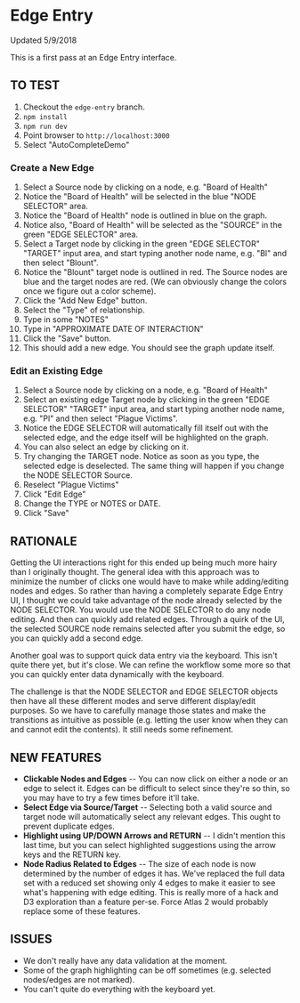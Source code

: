 Edge Entry
==========

Updated 5/9/2018


This is a first pass at an Edge Entry interface.

## TO TEST
1. Checkout the `edge-entry` branch.
2. `npm install`
3. `npm run dev`
4. Point browser to `http://localhost:3000`
5. Select "AutoCompleteDemo"


### Create a New Edge
1. Select a Source node by clicking on a node, e.g. "Board of Health"
2. Notice the "Board of Health" will be selected in the blue "NODE SELECTOR" area.
2. Notice the "Board of Health" node is outlined in blue on the graph.
3. Notice also, "Board of Health" will be selected as the "SOURCE" in the green "EDGE SELECTOR" area.
4. Select a Target node by clicking in the green "EDGE SELECTOR" "TARGET" input area, and start typing another node name, e.g. "Bl" and then select "Blount".
4. Notice the "Blount" target node is outlined in red.  The Source nodes are blue and the target nodes are red.  (We can obviously change the colors once we figure out a color scheme).
5. Click the "Add New Edge" button.
6. Select the "Type" of relationship.
7. Type in some "NOTES"
8. Type in "APPROXIMATE DATE OF INTERACTION"
9. Click the "Save" button.
10. This should add a new edge.  You should see the graph update itself.


### Edit an Existing Edge
1. Select a Source node by clicking on a node, e.g. "Board of Health"
2. Select an existing edge Target node by clicking in the green "EDGE SELECTOR" "TARGET" input area, and start typing another node name, e.g. "Pl" and then select "Plague Victims".
3. Notice the EDGE SELECTOR will automatically fill itself out with the selected edge, and the edge itself will be highlighted on the graph.
3. You can also select an edge by clicking on it.
4. Try changing the TARGET node.  Notice as soon as you type, the selected edge is deselected.  The same thing will happen if you change the NODE SELECTOR Source.
5. Reselect "Plague Victims"
6. Click "Edit Edge"
7. Change  the TYPE or NOTES or DATE.
8. Click "Save"


## RATIONALE
Getting the UI interactions right for this ended up being much more hairy than I originally thought.  The general idea with this approach was to minimize the number of clicks one would have to make while adding/editing nodes and edges.  So rather than having a completely separate Edge Entry UI, I thought we could take advantage of the node already selected by the NODE SELECTOR.  You would use the NODE SELECTOR to do any node editing.  And then can quickly add related edges.  Through a quirk of the UI, the selected SOURCE node remains selected after you submit the edge, so you can quickly add a second edge.

Another goal was to support quick data entry via the keyboard.  This isn't quite there yet, but it's close.  We can refine the workflow some more so that you can quickly enter data dynamically with the keyboard.

The challenge is that the NODE SELECTOR and EDGE SELECTOR objects then have all these different modes and serve different display/edit purposes. So we have to carefully manage those states and make the transitions as intuitive as possible (e.g. letting the user know when they can and cannot edit the contents).  It still needs some refinement.


## NEW FEATURES
* **Clickable Nodes and Edges** -- You can now click on either a node or an edge to select it.  Edges can be difficult to select since they're so thin, so you may have to try a few times before it'll take.
* **Select Edge via Source/Target** -- Selecting both a valid source and target node will automatically select any relevant edges.  This ought to prevent duplicate edges.
* **Highlight using UP/DOWN Arrows and RETURN** -- I didn't mention this last time, but you can select highlighted suggestions using the arrow keys and the RETURN key.
* **Node Radius Related to Edges** -- The size of each node is now determined by the number of edges it has.  We've replaced the full data set with a reduced set showing only 4 edges to make it easier to see what's happening with edge editing.  This is really more of a hack and D3 exploration than a feature per-se.  Force Atlas 2 would probably replace some of these features.


## ISSUES
* We don't really have any data validation at the moment.
* Some of the graph highlighting can be off sometimes (e.g. selected nodes/edges are not marked).
* You can't quite do everything with the keyboard yet.